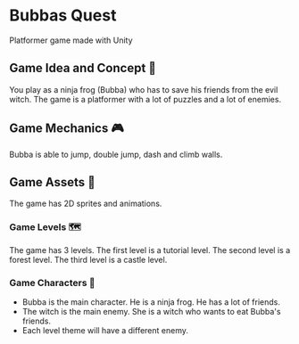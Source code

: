 # Bubbas Quest

Platformer game made with Unity

## Game Idea and Concept 📝

You play as a ninja frog (Bubba) who has to save his friends from the evil witch. The game is a platformer with a lot of puzzles and a lot of enemies.

## Game Mechanics 🎮

Bubba is able to jump, double jump, dash and climb walls.

## Game Assets 🎨

The game has 2D sprites and animations.

### Game Levels 🗺️

The game has 3 levels. The first level is a tutorial level. The second level is a forest level. The third level is a castle level.

### Game Characters 🐸

- Bubba is the main character. He is a ninja frog. He has a lot of friends.
- The witch is the main enemy. She is a witch who wants to eat Bubba's friends.
- Each level theme will have a different enemy.
